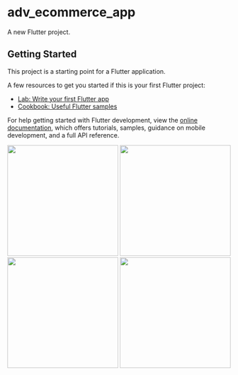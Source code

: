 # adv_ecommerce_app

A new Flutter project.

## Getting Started

This project is a starting point for a Flutter application.

A few resources to get you started if this is your first Flutter project:

- [Lab: Write your first Flutter app](https://docs.flutter.dev/get-started/codelab)
- [Cookbook: Useful Flutter samples](https://docs.flutter.dev/cookbook)

For help getting started with Flutter development, view the
[online documentation](https://docs.flutter.dev/), which offers tutorials,
samples, guidance on mobile development, and a full API reference.

<img src ="https://github.com/NeelManiya25/Adv_Ecommerce-app/assets/131368162/fc063210-8002-43fa-9327-821cf912b372" width="250px">
<img src ="https://github.com/NeelManiya25/Adv_Ecommerce-app/assets/131368162/a189f404-3a6a-4125-b382-9ed478a2831c" width="250px">
<img src ="https://github.com/NeelManiya25/Adv_Ecommerce-app/assets/131368162/b95c4f47-682d-421c-9012-a529629ffb30" width="250px">
<img src ="https://github.com/NeelManiya25/Adv_Ecommerce-app/assets/131368162/51adb732-5aed-4671-91d9-542ed8aaf826" width="250px">
